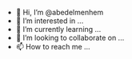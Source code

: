 - 👋 Hi, I’m @abedelmenhem
- 👀 I’m interested in ...
- 🌱 I’m currently learning ...
- 💞️ I’m looking to collaborate on ...
- 📫 How to reach me ...

<!---
abedelmenhem/abedelmenhem is a ✨ special ✨ repository because its `README.md` (this file) appears on your GitHub profile.
You can click the Preview link to take a look at your changes.
--->
